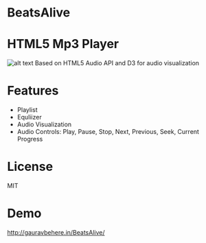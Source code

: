 BeatsAlive
==========
# HTML5 Mp3 Player 
![alt text](http://gauravbehere.freehostia.com/BeatsAlive/Images/bg.png)
Based on HTML5 Audio API and D3 for audio visualization 

# Features
- Playlist
- Equliizer
- Audio Visualization
- Audio Controls: Play, Pause, Stop, Next, Previous, Seek, Current Progress

# License
MIT

# Demo
http://gauravbehere.in/BeatsAlive/


